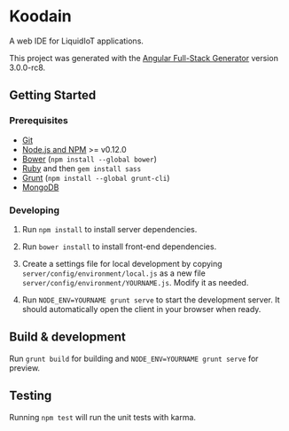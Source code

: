 # Koodain

A web IDE for LiquidIoT applications.

This project was generated with the [Angular Full-Stack Generator](https://github.com/DaftMonk/generator-angular-fullstack) version 3.0.0-rc8.

## Getting Started

### Prerequisites

- [Git](https://git-scm.com/)
- [Node.js and NPM](nodejs.org) >= v0.12.0
- [Bower](bower.io) (`npm install --global bower`)
- [Ruby](https://www.ruby-lang.org) and then `gem install sass`
- [Grunt](http://gruntjs.com/) (`npm install --global grunt-cli`)
- [MongoDB](https://www.mongodb.org/)

### Developing

1. Run `npm install` to install server dependencies.

2. Run `bower install` to install front-end dependencies.

3. Create a settings file for local development by copying `server/config/environment/local.js`
as a new file `server/config/environment/YOURNAME.js`. Modify it as needed.

4. Run `NODE_ENV=YOURNAME grunt serve` to start the development server. It should automatically open the client in your browser when ready.


## Build & development

Run `grunt build` for building and `NODE_ENV=YOURNAME grunt serve` for preview.

## Testing

Running `npm test` will run the unit tests with karma.
